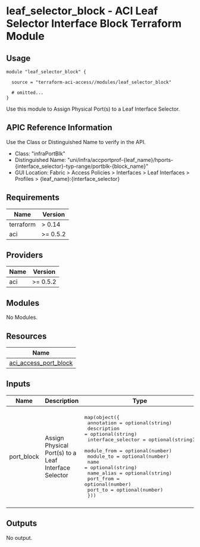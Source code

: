 # leaf_selector_block - ACI Leaf Selector Interface Block Terraform Module

## Usage

```hcl
module "leaf_selector_block" {

  source = "terraform-aci-access//modules/leaf_selector_block"

  # omitted...
}
```

Use this module to Assign Physical Port(s) to a Leaf Interface Selector.

## APIC Reference Information

Use the Class or Distinguished Name to verify in the API.

* Class: "infraPortBlk"
* Distinguished Name: "uni/infra/accportprof-{leaf_name}/hports-{interface_selector}-typ-range/portblk-{block_name}"
* GUI Location: Fabric > Access Policies > Interfaces > Leaf Interfaces > Profiles > {leaf_name}:{interface_selector}

<!-- BEGINNING OF PRE-COMMIT-TERRAFORM DOCS HOOK -->
## Requirements

| Name | Version |
|------|---------|
| terraform | > 0.14 |
| aci | >= 0.5.2 |

## Providers

| Name | Version |
|------|---------|
| aci | >= 0.5.2 |

## Modules

No Modules.

## Resources

| Name |
|------|
| [aci_access_port_block](https://registry.terraform.io/providers/ciscodevnet/aci/0.5.2/docs/resources/access_port_block) |

## Inputs

| Name | Description | Type | Default | Required |
|------|-------------|------|---------|:--------:|
| port\_block | Assign Physical Port(s) to a Leaf Interface Selector | <pre>map(object({<br>    annotation         = optional(string)<br>    description        = optional(string)<br>    interface_selector = optional(string)<br>    module_from        = optional(number)<br>    module_to          = optional(number)<br>    name               = optional(string)<br>    name_alias         = optional(string)<br>    port_from          = optional(number)<br>    port_to            = optional(number)<br>  }))</pre> | <pre>{<br>  "default": {<br>    "annotation": "",<br>    "description": "",<br>    "interface_selector": "",<br>    "module_from": 1,<br>    "module_to": 1,<br>    "name": "Eth1-1",<br>    "name_alias": "",<br>    "port_from": 1,<br>    "port_to": 1<br>  }<br>}</pre> | no |

## Outputs

No output.
<!-- END OF PRE-COMMIT-TERRAFORM DOCS HOOK -->
